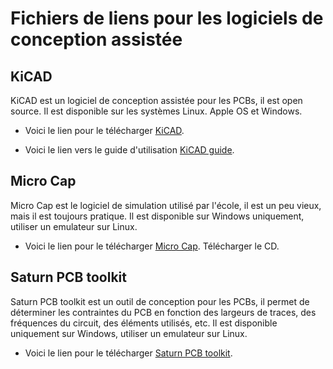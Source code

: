 # Fichiers de liens pour les logiciels de conception assistée

## KiCAD
KiCAD est un logiciel de conception assistée pour les PCBs, il est open source. Il est disponible sur les systèmes Linux. Apple OS et Windows.

- Voici le lien pour le télécharger [KiCAD](https://www.kicad.org/download/).

- Voici le lien vers le guide d'utilisation [KiCAD guide](https://www.kicad.org/discover/schematic-capture/).

## Micro Cap
Micro Cap est le logiciel de simulation utilisé par l'école, il est un peu vieux, mais il est toujours pratique. Il est disponible sur Windows uniquement, utiliser un emulateur sur Linux.

- Voici le lien pour le télécharger [Micro Cap](http://www.spectrum-soft.com/download/download.shtm). Télécharger le CD.

## Saturn PCB toolkit
Saturn PCB toolkit est un outil de conception pour les PCBs, il permet de déterminer les contraintes du PCB en fonction des largeurs de traces, des fréquences du circuit, des éléments utilisés, etc. Il est disponible uniquement sur Windows, utiliser un emulateur sur Linux.

- Voici le lien pour le télécharger [Saturn PCB toolkit](https://saturnpcb.com/pcb_toolkit/).




